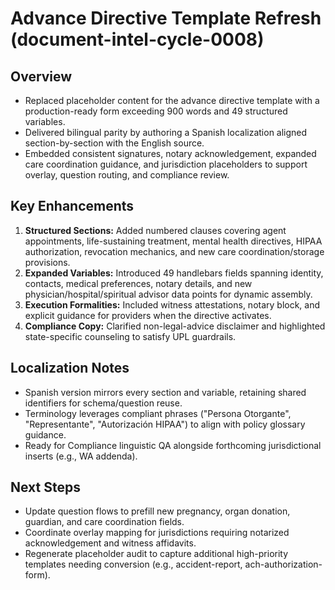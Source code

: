 # Advance Directive Template Refresh (document-intel-cycle-0008)

## Overview
- Replaced placeholder content for the advance directive template with a production-ready form exceeding 900 words and 49 structured variables.
- Delivered bilingual parity by authoring a Spanish localization aligned section-by-section with the English source.
- Embedded consistent signatures, notary acknowledgement, expanded care coordination guidance, and jurisdiction placeholders to support overlay, question routing, and compliance review.

## Key Enhancements
1. **Structured Sections:** Added numbered clauses covering agent appointments, life-sustaining treatment, mental health directives, HIPAA authorization, revocation mechanics, and new care coordination/storage provisions.
2. **Expanded Variables:** Introduced 49 handlebars fields spanning identity, contacts, medical preferences, notary details, and new physician/hospital/spiritual advisor data points for dynamic assembly.
3. **Execution Formalities:** Included witness attestations, notary block, and explicit guidance for providers when the directive activates.
4. **Compliance Copy:** Clarified non-legal-advice disclaimer and highlighted state-specific counseling to satisfy UPL guardrails.

## Localization Notes
- Spanish version mirrors every section and variable, retaining shared identifiers for schema/question reuse.
- Terminology leverages compliant phrases ("Persona Otorgante", "Representante", "Autorización HIPAA") to align with policy glossary guidance.
- Ready for Compliance linguistic QA alongside forthcoming jurisdictional inserts (e.g., WA addenda).

## Next Steps
- Update question flows to prefill new pregnancy, organ donation, guardian, and care coordination fields.
- Coordinate overlay mapping for jurisdictions requiring notarized acknowledgement and witness affidavits.
- Regenerate placeholder audit to capture additional high-priority templates needing conversion (e.g., accident-report, ach-authorization-form).
